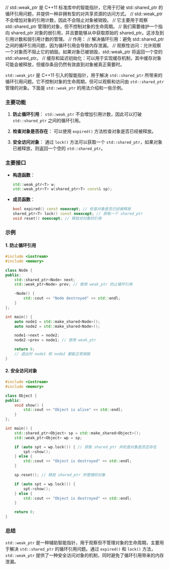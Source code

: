 // std::weak_ptr 是 C++11 标准库中的智能指针，它用于打破 std::shared_ptr 的循环引用问题，并提供一种非拥有型的对共享资源的访问方式。
// std::weak_ptr 不会增加对象的引用计数，因此不会阻止对象被销毁。
// 它主要用于观察 std::shared_ptr 管理的对象，但不控制对象的生命周期。
// 我们需要维护一个指向 shared_ptr 对象的弱引用，并且要能够从中获取原始的 shared_ptr。这涉及到引用计数和弱引用计数的管理。
// 作用：
// 解决循环引用：避免 std::shared_ptr 之间的循环引用问题，因为循环引用会导致内存泄漏。
// 观察性访问：允许观察一个对象而不阻止它的销毁。如果对象已被销毁，std::weak_ptr 将返回一个空的 std::shared_ptr。
// 缓存和延迟初始化：可以用于实现缓存机制，其中缓存对象可能会被释放，但缓存条目仍然有效直到对象被真正需要时。

`std::weak_ptr` 是 C++11 引入的智能指针，用于解决 `std::shared_ptr` 所带来的循环引用问题。它不控制对象的生命周期，但可以观察和访问由 `std::shared_ptr` 管理的对象。下面是 `std::weak_ptr` 的用法介绍和一些示例。

### 主要功能

1. **防止循环引用**：
   `std::weak_ptr` 不会增加引用计数，因此可以打破 `std::shared_ptr` 之间的循环引用。

2. **检查对象是否存在**：
   可以使用 `expired()` 方法检查对象是否已经被释放。

3. **安全访问对象**：
   通过 `lock()` 方法可以获取一个 `std::shared_ptr`，如果对象已被释放，则返回一个空的 `std::shared_ptr`。

### 主要接口

- **构造函数**：
  ```cpp
  std::weak_ptr<T> w;
  std::weak_ptr<T> w(shared_ptr<T> const& sp);
  ```

- **成员函数**：
  ```cpp
  bool expired() const noexcept; // 检查对象是否已经被释放
  shared_ptr<T> lock() const noexcept; // 获取一个 shared_ptr
  void reset() noexcept; // 释放对对象的引用
  ```

### 示例

#### 1. 防止循环引用
```cpp
#include <iostream>
#include <memory>

class Node {
public:
    std::shared_ptr<Node> next;
    std::weak_ptr<Node> prev; // 使用 weak_ptr 防止循环引用

    ~Node() {
        std::cout << "Node destroyed" << std::endl;
    }
};

int main() {
    auto node1 = std::make_shared<Node>();
    auto node2 = std::make_shared<Node>();

    node1->next = node2;
    node2->prev = node1; // 使用 weak_ptr

    return 0;
    // 退出时 node1 和 node2 都能正常销毁
}
```

#### 2. 安全访问对象
```cpp
#include <iostream>
#include <memory>

class Object {
public:
    void show() {
        std::cout << "Object is alive" << std::endl;
    }
};

int main() {
    std::shared_ptr<Object> sp = std::make_shared<Object>();
    std::weak_ptr<Object> wp = sp;

    if (auto spt = wp.lock()) { // 获取 shared_ptr 并检查对象是否还存在
        spt->show();
    } else {
        std::cout << "Object is destroyed" << std::endl;
    }

    sp.reset(); // 释放 shared_ptr 所管理的对象

    if (auto spt = wp.lock()) {
        spt->show();
    } else {
        std::cout << "Object is destroyed" << std::endl;
    }

    return 0;
}
```

### 总结

`std::weak_ptr` 是一种辅助智能指针，用于观察但不管理对象的生命周期，主要用于解决 `std::shared_ptr` 的循环引用问题。通过 `expired()` 和 `lock()` 方法，`std::weak_ptr` 提供了一种安全访问对象的机制，同时避免了循环引用带来的内存泄漏。